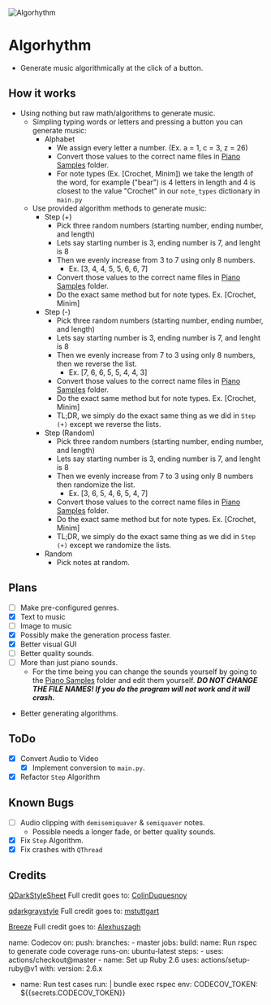 ![Algorhythm](https://github.com/JareBear12418/Algorythm/blob/master/icon.png?raw=true "Algorhythm")
# Algorhythm
- Generate music algorithmically at the click of a button.

## How it works
- Using nothing but raw math/algorithms to generate music.
  - Simpling typing words or letters and pressing a button you can generate music:
    - Alphabet
      - We assign every letter a number. (Ex. a = 1, c = 3, z = 26)
      - Convert those values to the correct name files in [Piano Samples](Piano%20Samples) folder.
      - For note types (Ex. [Crochet, Minim]) we take the length of the word, for example ("bear") is 4 letters in length and 4 is closest to the value "Crochet" in our `note_types` dictionary in `main.py`
  - Use provided algorithm methods to generate music:
    - Step (+)
      - Pick three random numbers (starting number, ending number, and length)
      - Lets say starting number is 3, ending number is 7, and lenght is 8
      - Then we evenly increase from 3 to 7 using only 8 numbers.
        - Ex. [3, 4, 4, 5, 5, 6, 6, 7]
      - Convert those values to the correct name files in [Piano Samples](Piano%20Samples) folder.
      - Do the exact same method but for note types. Ex. [Crochet, Minim]
    - Step (-)
      - Pick three random numbers (starting number, ending number, and length)
      - Lets say starting number is 3, ending number is 7, and lenght is 8
      - Then we evenly increase from 7 to 3 using only 8 numbers, then we reverse the list.
        - Ex. [7, 6, 6, 5, 5, 4, 4, 3]
      - Convert those values to the correct name files in [Piano Samples](Piano%20Samples) folder.
      - Do the exact same method but for note types. Ex. [Crochet, Minim]
      - TL;DR, we simply do the exact same thing as we did in `Step (+)` except we reverse the lists.
    - Step (Random)
      - Pick three random numbers (starting number, ending number, and length)
      - Lets say starting number is 3, ending number is 7, and lenght is 8
      - Then we evenly increase from 7 to 3 using only 8 numbers then randomize the list.
        - Ex. [3, 6, 5, 4, 6, 5, 4, 7]
      - Convert those values to the correct name files in [Piano Samples](Piano%20Samples) folder.
      - Do the exact same method but for note types. Ex. [Crochet, Minim]
      - TL;DR, we simply do the exact same thing as we did in `Step (+)` except we randomize the lists.
    - Random
      - Pick notes at random.


## Plans
- [ ] Make pre-configured genres.
- [x] Text to music
- [ ] Image to music
- [x] Possibly make the generation process faster.
- [x] Better visual GUI
- [ ] Better quality sounds.
- [ ] More than just piano sounds.
  - For the time being you can change the sounds yourself by going to the [Piano Samples](Piano%20Samples) folder and edit them yourself. ***DO NOT CHANGE THE FILE NAMES! If you do the program will not work and it will crash.***
- Better generating algorithms.
## ToDo 
- [x] Convert Audio to Video
  - [x] Implement conversion to `main.py`.
- [x] Refactor `Step` Algorithm

## Known Bugs
- [ ] Audio clipping with `demisemiquaver` & `semiquaver` notes.
  - Possible needs a longer fade, or better quality sounds.
- [x] Fix `Step` Algorithm.
- [x] Fix crashes with `QThread`

## Credits
[QDarkStyleSheet](https://github.com/ColinDuquesnoy/QDarkStyleSheet)
Full credit goes to: [ColinDuquesnoy](https://github.com/ColinDuquesnoy)

[qdarkgraystyle](https://github.com/mstuttgart/qdarkgraystyle)
Full credit goes to: [mstuttgart](https://github.com/mstuttgart)

[Breeze](https://github.com/Alexhuszagh/BreezeStyleSheets)
Full credit goes to: [Alexhuszagh](https://github.com/Alexhuszagh)

name: Codecov
on:
  push:
    branches:
      - master
jobs:
  build:
    name: Run rspec to generate code coverage
    runs-on: ubuntu-latest
steps:
    - uses: actions/checkout@master
    - name: Set up Ruby 2.6
      uses: actions/setup-ruby@v1
      with:
        version: 2.6.x
- name: Run test cases
      run: |
        bundle exec rspec
      env:
        CODECOV_TOKEN: ${{secrets.CODECOV_TOKEN}}
